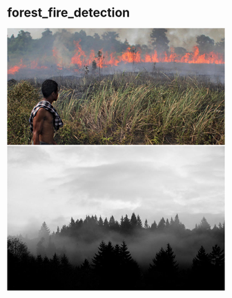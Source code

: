 # forest_fire_detection

<img src="Datasets/fire_images/fire.1.png" > 
<img src="Datasets/non_fire_images/non_fire.1.png" > 
